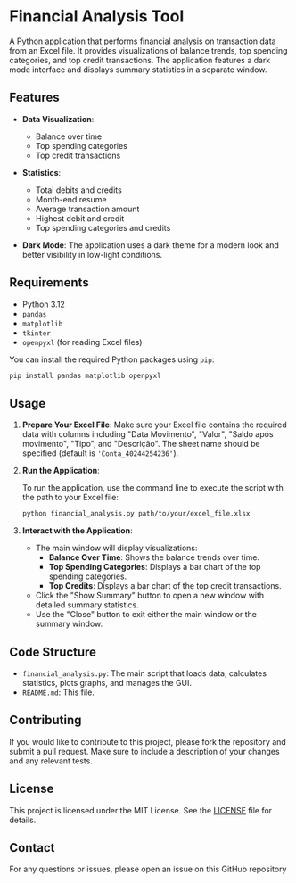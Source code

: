 # Financial Analysis Tool

A Python application that performs financial analysis on transaction data from an Excel file. It provides visualizations of balance trends, top spending categories, and top credit transactions. The application features a dark mode interface and displays summary statistics in a separate window.

## Features

- **Data Visualization**: 
  - Balance over time
  - Top spending categories
  - Top credit transactions

- **Statistics**:
  - Total debits and credits
  - Month-end resume
  - Average transaction amount
  - Highest debit and credit
  - Top spending categories and credits

- **Dark Mode**: The application uses a dark theme for a modern look and better visibility in low-light conditions.

## Requirements

- Python 3.12
- `pandas`
- `matplotlib`
- `tkinter`
- `openpyxl` (for reading Excel files)

You can install the required Python packages using `pip`:

```bash
pip install pandas matplotlib openpyxl
```

## Usage

1. **Prepare Your Excel File**: Make sure your Excel file contains the required data with columns including "Data Movimento", "Valor", "Saldo após movimento", "Tipo", and "Descrição". The sheet name should be specified (default is `'Conta_40244254236'`).

2. **Run the Application**:

   To run the application, use the command line to execute the script with the path to your Excel file:

   ```bash
   python financial_analysis.py path/to/your/excel_file.xlsx
   ```

3. **Interact with the Application**:
   - The main window will display visualizations:
     - **Balance Over Time**: Shows the balance trends over time.
     - **Top Spending Categories**: Displays a bar chart of the top spending categories.
     - **Top Credits**: Displays a bar chart of the top credit transactions.
   - Click the "Show Summary" button to open a new window with detailed summary statistics.
   - Use the "Close" button to exit either the main window or the summary window.

## Code Structure

- `financial_analysis.py`: The main script that loads data, calculates statistics, plots graphs, and manages the GUI.
- `README.md`: This file.

## Contributing

If you would like to contribute to this project, please fork the repository and submit a pull request. Make sure to include a description of your changes and any relevant tests.

## License

This project is licensed under the MIT License. See the [LICENSE](LICENSE) file for details.

## Contact

For any questions or issues, please open an issue on this GitHub repository
